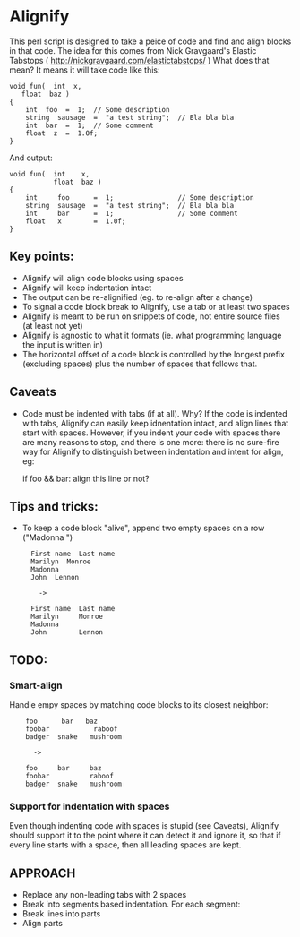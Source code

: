 # Alignify

This perl script is designed to take a peice of code and find and align blocks in that code.
The idea for this comes from Nick Gravgaard's Elastic Tabstops ( http://nickgravgaard.com/elastictabstops/ )
What does that mean? It means it will take code like this:

	void fun(  int  x,
	   float  baz )
	{
		int  foo  =  1;  // Some description
		string  sausage  =  "a test string";  // Bla bla bla
		int  bar  =  1;  // Some comment
		float  z  =  1.0f;
	}

And output:

	void fun(  int    x,
	           float  baz )
	{
		int     foo      =  1;                // Some description
		string  sausage  =  "a test string";  // Bla bla bla
		int     bar      =  1;                // Some comment
		float   x        =  1.0f;
	}


## Key points:
* Alignify will align code blocks using spaces
* Alignify will keep indentation intact
* The output can be re-alignified (eg. to re-align after a change)
* To signal a code block break to Alignify, use a tab or at least two spaces
* Alignify is meant to be run on snippets of code, not entire source files (at least not yet)
* Alignify is agnostic to what it formats (ie. what programming language the input is written in)
* The horizontal offset of a code block is controlled by the longest prefix (excluding spaces) plus the number of spaces that follows that.


## Caveats
* Code must be indented with tabs (if at all). Why? If the code is indented with tabs, Alignify can easily keep idnentation intact, and align lines that start with spaces. However, if you indent your code with spaces there are many reasons to stop, and there is one more: there is no sure-fire way for Alignify to distinguish between indentation and intent for align, eg:

	if foo  &&  bar:
	    align this line or not? 
	    
## Tips and tricks:
* To keep a code block "alive", append two empty spaces on a row ("Madonna  ")

		First name  Last name
		Marilyn  Monroe
		Madonna  
		John  Lennon	
		
		  ->
		
		First name  Last name
		Marilyn     Monroe
		Madonna     
		John        Lennon


## TODO:
### Smart-align
Handle empy spaces by matching code blocks to its closest neighbor:

		foo      bar   baz
		foobar           raboof
		badger  snake   mushroom
		
		  ->
		
		foo     bar     baz
		foobar          raboof
		badger  snake   mushroom

### Support for indentation with spaces
Even though indenting code with spaces is stupid (see Caveats), Alignify should support it to the point where it can detect it and ignore it, so that if every line starts with a space, then all leading spaces are kept.

## APPROACH
* Replace any non-leading tabs with 2 spaces
* Break into segments based indentation. For each segment:
* Break lines into parts
* Align parts
